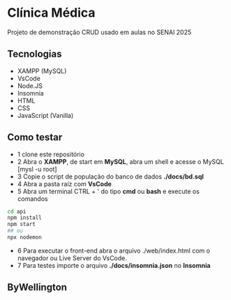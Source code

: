 # Clínica Médica
Projeto de demonstração CRUD usado em aulas no SENAI 2025

## Tecnologias
- XAMPP (MySQL)
- VsCode
- Node.JS
- Insomnia
- HTML
- CSS
- JavaScript (Vanilla)

## Como testar
- 1 clone este repositório
- 2 Abra o **XAMPP**, de start em **MySQL**, abra um shell e acesse o MySQL [mysl -u root]
- 3 Copie o script de população do banco de dados **./docs/bd.sql**
- 4 Abra a pasta raíz com **VsCode**
- 5 Abra um terminal CTRL + ' do tipo **cmd** ou **bash** e execute os comandos
```bash
cd api
npm install
npm start
## ou
npx nodemon
```
- 6 Para executar o front-end abra o arquivo ./web/index.html com o navegador ou Live Server do VsCode.
- 7 Para testes importe o arquivo **./docs/insomnia.json** no **Insomnia**

## ByWellington
